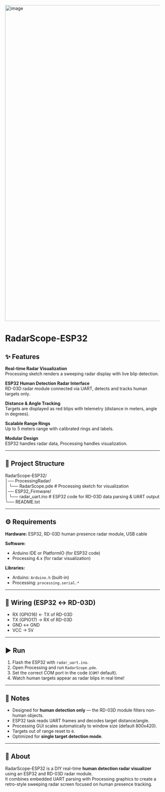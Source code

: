 <img width="1536" height="1024" alt="image" src="https://github.com/user-attachments/assets/38a7c198-c505-4859-bdec-bfc3a408f9dd" />

# RadarScope-ESP32

## ✨ Features
**Real-time Radar Visualization**  
Processing sketch renders a sweeping radar display with live blip detection.  

**ESP32 Human Detection Radar Interface**  
RD-03D radar module connected via UART, detects and tracks human targets only.  

**Distance & Angle Tracking**  
Targets are displayed as red blips with telemetry (distance in meters, angle in degrees).  

**Scalable Range Rings**  
Up to 5 meters range with calibrated rings and labels.  

**Modular Design**  
ESP32 handles radar data, Processing handles visualization.  

---

## 📂 Project Structure
RadarScope-ESP32/  
│── ProcessingRadar/  
│    └── RadarScope.pde       # Processing sketch for visualization  
│── ESP32_Firmware/  
│    └── radar_uart.ino       # ESP32 code for RD-03D data parsing & UART output  
└── README.txt  

---

## ⚙️ Requirements
**Hardware:** ESP32, RD-03D human presence radar module, USB cable  

**Software:**  
- Arduino IDE or PlatformIO (for ESP32 code)  
- Processing 4.x (for radar visualization)  

**Libraries:**  
- Arduino: `Arduino.h` (built-in)  
- Processing: `processing.serial.*`  

---

## 🔌 Wiring (ESP32 ↔ RD-03D)
- RX (GPIO16) ← TX of RD-03D  
- TX (GPIO17) → RX of RD-03D  
- GND ↔ GND  
- VCC → 5V  

---

## ▶️ Run
1. Flash the ESP32 with `radar_uart.ino`.  
2. Open Processing and run `RadarScope.pde`.  
3. Set the correct COM port in the code (`COM7` default).  
4. Watch human targets appear as radar blips in real time!  

---

## 📝 Notes
- Designed for **human detection only** — the RD-03D module filters non-human objects.  
- ESP32 task reads UART frames and decodes target distance/angle.  
- Processing GUI scales automatically to window size (default 800x420).  
- Targets out of range reset to `0`.  
- Optimized for **single target detection mode**.  

---

## 📡 About
RadarScope-ESP32 is a DIY real-time **human detection radar visualizer** using an ESP32 and RD-03D radar module.  
It combines embedded UART parsing with Processing graphics to create a retro-style sweeping radar screen focused on human presence tracking.  
